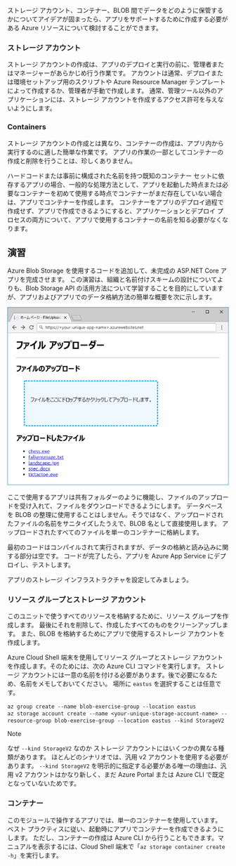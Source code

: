 ストレージ アカウント、コンテナー、BLOB 間でデータをどのように保管するかについてアイデアが固まったら、アプリをサポートするために作成する必要がある Azure リソースについて検討することができます。

### <a name="storage-accounts"></a>ストレージ アカウント

ストレージ アカウントの作成は、アプリのデプロイと実行の前に、管理者またはマネージャーがあらかじめ行う作業です。 アカウントは通常、デプロイまたは環境セットアップ用のスクリプトや Azure Resource Manager テンプレートによって作成するか、管理者が手動で作成します。 通常、管理ツール以外のアプリケーションには、ストレージ アカウントを作成するアクセス許可を与えないようにします。

### <a name="containers"></a>Containers

ストレージ アカウントの作成とは異なり、コンテナーの作成は、アプリ内から実行するのに適した簡単な作業です。 アプリの作業の一部としてコンテナーの作成と削除を行うことは、珍しくありません。

ハードコードまたは事前に構成された名前を持つ既知のコンテナー セットに依存するアプリの場合、一般的な処理方法として、アプリを起動した時点または必要なコンテナーを初めて使用する時点でコンテナーがまだ存在していない場合は、アプリでコンテナーを作成します。 コンテナーをアプリのデプロイ過程で作成せず、アプリで作成できるようにすると、アプリケーションとデプロイ プロセスの両方について、アプリで使用するコンテナーの名前を知る必要がなくなります。

## <a name="exercise"></a>演習

Azure Blob Storage を使用するコードを追加して、未完成の ASP.NET Core アプリを完成させます。 この演習は、組織と名前付けスキームの設計についてよりも、Blob Storage API の活用方法について学習することを目的にしていますが、アプリおよびアプリでのデータ格納方法の簡単な概要を次に示します。

![FileUploader Web アプリのスクリーンショット](../media/4-fileuploader-with-files.PNG)

ここで使用するアプリは共有フォルダーのように機能し、ファイルのアップロードを受け入れて、ファイルをダウンロードできるようにします。 データベースを BLOB の整理に使用することはしません。そうではなく、アップロードされたファイルの名前をサニタイズしたうえで、BLOB 名として直接使用します。 アップロードされたすべてのファイルを単一のコンテナーに格納します。

最初のコードはコンパイルされて実行されますが、データの格納と読み込みに関する部分は空です。 コードが完了したら、アプリを Azure App Service にデプロイし、テストします。

アプリのストレージ インフラストラクチャを設定してみましょう。

### <a name="resource-group-and-storage-account"></a>リソース グループとストレージ アカウント

このユニットで使うすべてのリソースを格納するために、リソース グループを作成します。 最後にそれを削除して、作成したすべてのものをクリーンアップします。 また、BLOB を格納するためにアプリで使用するストレージ アカウントを作成します。

Azure Cloud Shell 端末を使用してリソース グループとストレージ アカウントを作成します。そのためには、次の Azure CLI コマンドを実行します。 ストレージ アカウントには一意の名前を付ける必要があります。後で必要になるため、名前をメモしておいてください。 場所に `eastus` を選択することは任意です。

```console
az group create --name blob-exercise-group --location eastus
az storage account create --name <your-unique-storage-account-name> --resource-group blob-exercise-group --location eastus --kind StorageV2
```

> [!NOTE]
> なぜ `--kind StorageV2` なのか ストレージ アカウントにはいくつかの異なる種類があります。 ほとんどのシナリオでは、汎用 v2 アカウントを使用する必要があります。 `--kind StorageV2` を明示的に指定する必要がある唯一の理由は、汎用 v2 アカウントはかなり新しく、まだ Azure Portal または Azure CLI で既定となっていないためです。

### <a name="container"></a>コンテナー

このモジュールで操作するアプリでは、単一のコンテナーを使用しています。 ベスト プラクティスに従い、起動時にアプリでコンテナーを作成できるようにします。 ただし、コンテナーの作成は Azure CLI から行うこともできます。マニュアルを表示するには、Cloud Shell 端末で「`az storage container create -h`」を実行します。